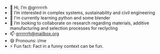 - 👋 Hi, I’m @grrrrrrh
- 👀 I’m interested in complex systems, sustainability and civil engineering
- 🌱 I'm currently learning python and some blender
- 💞️ I’m looking to collaborate on research regarding materials, additive manufacturing and selection processes for reclycling
- 📫 grrrrrrh@mailbox.org
- 😄 Pronouns: i/me
- ⚡ Fun fact: Fact in a funny context can be fun.

<!---
grrrrrrh/grrrrrrh is a ✨ special ✨ repository because its `README.md` (this file) appears on your GitHub profile.
You can click the Preview link to take a look at your changes.
--->

